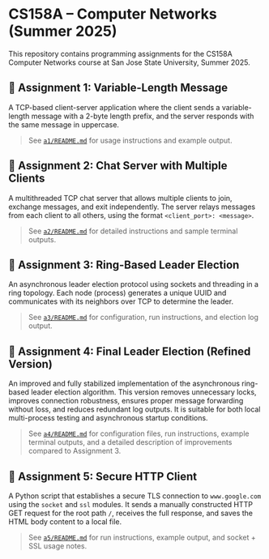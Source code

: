 # CS158A – Computer Networks (Summer 2025)

This repository contains programming assignments for the CS158A Computer Networks course at San Jose State University, Summer 2025.

## 📁 Assignment 1: Variable-Length Message

A TCP-based client-server application where the client sends a variable-length message with a 2-byte length prefix, and the server responds with the same message in uppercase.

> See [`a1/README.md`](a1/README.md) for usage instructions and example output.

## 📁 Assignment 2: Chat Server with Multiple Clients

A multithreaded TCP chat server that allows multiple clients to join, exchange messages, and exit independently. The server relays messages from each client to all others, using the format `<client_port>: <message>`.

> See [`a2/README.md`](a2/README.md) for detailed instructions and sample terminal outputs.

## 📁 Assignment 3: Ring-Based Leader Election

An asynchronous leader election protocol using sockets and threading in a ring topology. Each node (process) generates a unique UUID and communicates with its neighbors over TCP to determine the leader.

> See [`a3/README.md`](a3/README.md) for configuration, run instructions, and election log output.

## 📁 Assignment 4: Final Leader Election (Refined Version)

An improved and fully stabilized implementation of the asynchronous ring-based leader election algorithm. This version removes unnecessary locks, improves connection robustness, ensures proper message forwarding without loss, and reduces redundant log outputs. It is suitable for both local multi-process testing and asynchronous startup conditions.

> See [`a4/README.md`](a4/README.md) for configuration files, run instructions, example terminal outputs, and a detailed description of improvements compared to Assignment 3.

## 📁 Assignment 5: Secure HTTP Client

A Python script that establishes a secure TLS connection to `www.google.com` using the `socket` and `ssl` modules. It sends a manually constructed HTTP GET request for the root path `/`, receives the full response, and saves the HTML body content to a local file. 

> See [`a5/README.md`](a5/README.md) for run instructions, example output, and socket + SSL usage notes.
